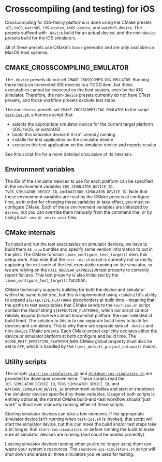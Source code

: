 # Crosscompiling (and testing) for iOS

Crosscompiling for iOS-family platforms is done using the CMake presets `iOS`, `tvOS`, `watchOS`, `iOS-device`, `tvOS-device`, and `watchOS-device`.
The presets suffixed with `-device` build for an actual device, and the non-`device` presets build for the iOS simulators.

All of these presets use CMake's `Xcode` generator and are only available on MacOS host systems.

## CMAKE_CROSSCOMPILING_EMULATOR

The `-device` presets do not set `CMAKE_CROSSCOMPILING_EMULATOR`. Running these tests on connected iOS devices is a TODO item, but these executables
cannot be executed on the host system, even by the iOS simulator. Therefore, the non-`device` presets currently do not have CTest presets, and those workflow
presets exclude test steps.

The non-`device` presets set `CMAKE_CROSSCOMPILING_EMULATOR` to the script [`test-ios.sh`](../cmake/test-ios.sh), a harness script that:
* selects the appropriate simulator device for the current target platform (iOS, tvOS, or watchOS)
* boots this simulator device if it isn't already running
* installs the test application on the simulator device
* executes the test application on the simulator device and reports results

See this script file for a more detailed discussion of its internals.

## Environment variables

The IDs of the simulator devices to use for each platform can be specified in the environment variables `IOS_SIMULATOR_DEVICE_ID`, `TVOS_SIMULATOR_DEVICE_ID`,
and `WATCHOS_SIMULATOR_DEVICE_ID`. Note that these environment variables are read by the CMake presets at configure time, so in order for changing these
variables to take effect, you must re-configure CMake. Each of these environment variables are initialized by `direnv`, but you can override them manually from
the command line, or by using local `.env` or `.envrc.user` files.

## CMake internals

To install and run the test executables on simulator devices, we have to build them as `.app` bundles and specify some version information to put in the plist.
The CMake function `limes_configure_test_target()` does this setup work. Also note that the `test-ios.sh` script is currently not correctly capturing the exit
code of the text executable running on the simulator, so we are relying on the `FAIL_REGULAR_EXPRESSION` test property to correctly report failures. This test
property is also initialized by the `limes_configure_test_target()` function.

CMake technically supports building for both the device and simulator within the same build tree, but this is implemented using `xcodebuild`'s ability to expand
`${EFFECTIVE_PLATFORM}` placeholders at build time - meaning that the paths to test executables that CMake sends to the `test-ios.sh` script contain the *literal*
string `${EFFECTIVE_PLATFORM}`, which our script cannot reliably expand (since we cannot know what platform the user selected at build time). The solution to this
is to use separate build trees to build for devices and simulators. This is why there are separate sets of `-device` and non-`device` CMake presets. Each CMake
preset explicitly declares either the device or simulator platform at both configure and build time. The `XCODE_EMIT_EFFECTIVE_PLATFORM_NAME` CMake global property
must also be set to `OFF`, which is handled by the `limes_default_project_options()` macro.

## Utility scripts

The scripts [`start-ios-simulators.sh`](../scripts/start-ios-simulators.sh) and [`shutdown-ios-simulators.sh`](../scripts/shutdown-ios-simulators.sh) are provided
for developer convenience. These scripts read the `IOS_SIMULATOR_DEVICE_ID`, `TVOS_SIMULATOR_DEVICE_ID`, and `WATCHOS_SIMULATOR_DEVICE_ID` environment variables
and start or shutdown the simulator devices specified by these variables. Usage of both scripts is entirely optional; the normal CMake build-and-test workflow should
"just work" without ever manually running either of these scripts.

Starting simulator devices can take a few moments. If the appropriate simulator device isn't running when `test-ios.sh` is invoked, that script will start the
simulator device, but this can make the build and/or test steps take a bit longer. Run `start-ios-simulators.sh` before running the build to make sure all simulator
devices are running (and could be booted correctly).

Leaving simulator devices running when you're no longer using them can waste your system's resources. The `shutdown-ios-simulators.sh` script will shut down and
erase all three simulators you've used for testing.
